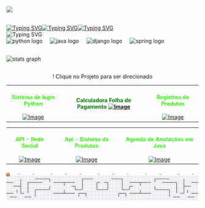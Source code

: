 
<div align ="left">
<div align="left">
 <img height="150" src="https://www.procurei-em-sonhos.com/wp-content/uploads/2021/02/tumblr_ma8oawIKaL1qc5wono1_500.gif"  />
</div>

##


<div><a href="https://git.io/typing-svg"><img src="https://readme-typing-svg.herokuapp.com?font=Fira+code&size=16&pause=4&color=65FF51&repeat=false&width=435&lines=Nome+Nate%2C+Programador+Backend%2C+habilidades+com+" alt="Typing SVG" /><a><a href="https://git.io/typing-svg"><img src="https://readme-typing-svg.herokuapp.com?font=Fira+code&size=16&pause=4&color=65FF51&repeat=false&width=435&lines=Ferramentas%3A+Python+e+Java%2C+Estudando+Atualmente" alt="Typing SVG" /></a><a href="https://git.io/typing-svg"><img src="https://readme-typing-svg.herokuapp.com?font=Fira+code&size=16&pause=4&color=65FF51&repeat=false&width=435&lines=+PHP%2C+Django+Avan%C3%A7ado" alt="Typing SVG" /></a>
</div>
<div align="center>
    <a href="https://git.io/typing-svg"><img src="https://readme-typing-svg.herokuapp.com?font=Fira+code&size=17&duration=3000&pause=1000&color=65FF51&width=435&lines=My+stacks" alt="Typing SVG" /></a><br>
  <img src="https://cdn.jsdelivr.net/gh/devicons/devicon/icons/python/python-original-wordmark.svg" height="35" alt="python logo"  />
  <img width="12" />
  <img src="https://cdn.jsdelivr.net/gh/devicons/devicon/icons/java/java-original-wordmark.svg" height="35" alt="java logo"  />
  <img width="12" />
  <img src="https://cdn.jsdelivr.net/gh/devicons/devicon/icons/django/django-plain.svg" height="40" alt="django logo"  />
  <img width="12" />
  <img src="https://cdn.jsdelivr.net/gh/devicons/devicon/icons/spring/spring-original.svg" height="35" alt="spring logo"  />
</div>

##

<div align ="left">
<img src="https://github-readme-stats.vercel.app/api?username=Dev1Nate&hide_title=false&hide_rank=false&show_icons=true&include_all_commits=true&count_private=true&disable_animations=false&theme=merko&locale=en&hide_border=false" height="150" alt="stats graph"/>
</div>




##
<div align = "center">
<table>
  <tr>
   <p" align = "left">! Clique no Projeto para ser direcionado</p>
    <td align="center">
      <h4 style="color:#39FF14;">Sistema de login Python</h4>
        <a href="https://github.com/Dev1Nate/sistema-de-login/blob/main/README.md"><img width="250" alt="Image" src="https://github.com/user-attachments/assets/a2a13d5e-0683-40c5-9d9b-e7eca5ce67c9" />
      </a>
    </td>
  <td align="center">
      <h4 style="color:green;">Calculadora Folha de Pagamento</<h4>
        <a href="https://github.com/Dev1Nate/Folha-Bruta-de-Funcionario"><img width="250" alt="Image" src="https://github.com/user-attachments/assets/ed98759c-fd8f-4dcb-8d0d-02d717e4c9a3" />
      </a>
      </td>
    <td align="center">
      <h4 style="color:#39FF14;">Registros de Produtos</h4>
        <a href="https://github.com/Dev1Nate/registro-de-produtos"><img width="250" alt="Image" src="https://github.com/user-attachments/assets/1eab706e-6e01-4c70-99b5-6823ac54fae2" />
        </a>
    </td>
  </tr>
</table>
<table>
  <tr>
    <td align="center">
      <h4 style="color:#39FF14;">API - Rede Social</h4>
        <a href="https://github.com/Dev1Nate/API-Rede-Social/blob/main/README.md"><img width="250" alt="Image" src="https://github.com/user-attachments/assets/3a770309-0e73-4223-a6a0-65c44eb4d134" />
        </a>
    </td>
  <td align="center">
        <h4 style="color:#39FF14;">Api - Sistema de Produtos</h4>
          <a href="https://github.com/Dev1Nate/API-Sistema-de-Produtos"><img width="250" alt="Image" src="https://github.com/user-attachments/assets/cb74236b-e08c-47be-8504-2ff5797369c6" />
          </a>
      </td>
    <td align="center">
      <h4 style="color:#39FF14;">Agenda de Anotações em Java</h3>
        <a href="https://github.com/Dev1Nate/Agenda-de-Anotacoes-em-Java"><img width="240" alt="Image" src="https://github.com/user-attachments/assets/4258ab54-860c-4f3e-926f-d48080bb0cb4" />
        </a>
    </td>
  </tr>
</table>
</div>

###



###

<picture>
  <source media="(prefers-color-scheme: dark)" srcset="https://raw.githubusercontent.com/jogodoidinho/jogodoidinho/output/pacman-contribution-graph-dark.svg">
  <source media="(prefers-color-scheme: light)" srcset="https://raw.githubusercontent.com/jogodoidinho/jogodoidinho/output/pacman-contribution-graph.svg">
  <img alt="pacman contribution graph" src="https://raw.githubusercontent.com/jogodoidinho/jogodoidinho/output/pacman-contribution-graph.svg">
</picture>

###

</div>
